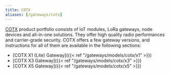```yaml
---
title: COTX
aliases: [/gateways/cotx]
---
```


[COTX](https://www.cotxnetworks.com/) product portfolio consists of IoT modules, LoRa gateways, node devices and all-in-one solutions. They offer high quality radio performances and carrier-grade security. COTX offers a few gateway versions, and instructions for all of them are available in the following sections:

- [COTX X1 (Lite) Gateway]({{< ref "/gateways/models/cotx/x1" >}})
- [COTX X3 Gateway]({{< ref "/gateways/models/cotx/x3" >}})
- [COTX X5 Gateway]({{< ref "/gateways/models/cotx/x5" >}})
